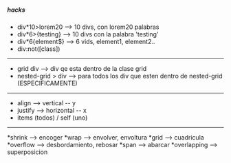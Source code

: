##### hacks

* div*10>lorem20    --> 10 divs, con lorem20 palabras
* div*6>{testing}   --> 10 divs con la palabra 'testing'
* div*6{element$}   --> 6 vids, element1, element2..
* div:not([class])
---
* grid div          --> div qe esta dentro de la clase grid
* nested-grid > div  --> para todos los div que esten dentro de nested-grid (ESPECIFICAMENTE)
---
* align      --> vertical   -- y
* justify    --> horizontal -- x
* items (todos) / self (uno)
---
*shrink       --> encoger
*wrap         --> envolver, envoltura
*grid         --> cuadricula
*overflow     --> desbordamiento, rebosar
*span         --> abarcar
*overlapping  --> superposicion
